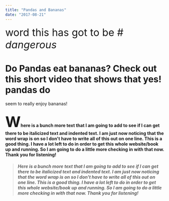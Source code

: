 ```yaml
---
title: "Pandas and Bananas"
date: "2017-08-21"
---
```

<span style="font-size:xx-large;">word this has got to be # *dangerous*</span>
# Do Pandas eat bananas? Check out this short video that shows that yes! pandas do
seem to really enjoy bananas!
#### <span style="font-size:47px;">W</span>here is a bunch more text that I am going to add to see if I can get there to be italicized text and indented text. I am just now noticing that the word wrap is on so I don't have to write all of this out on one line. This is a good thing. I have a lot left to do in order to get this whole website/book up and running. So I am going to do a little more checking in with that now. Thank you for listening!





> ##### Here is a bunch more text that I am going to add to see if I can get there to be italicized text and indented text. I am just now noticing that the word wrap is on so I don't have to write all of this out on one line. This is a good thing. I have a lot left to do in order to get this whole website/book up and running. So I am going to do a little more checking in with that now. Thank you for listening!
